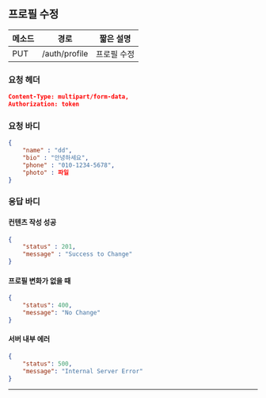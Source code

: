 ## 프로필 수정

| 메소드 | 경로          | 짧은 설명   |
| ------ | ------------- | ----------- |
| PUT    | /auth/profile | 프로필 수정 |

### 요청 헤더

```json
Content-Type: multipart/form-data,
Authorization: token
```

### 요청 바디

```json
{
    "name" : "dd",
    "bio" : "안녕하세요",
    "phone" : "010-1234-5678",
    "photo" : 파일
}
```

### 응답 바디

#### 컨텐츠 작성 성공

```json
{
    "status" : 201,
    "message" : "Success to Change"
}
```

#### 프로필 변화가 없을 때

```json
{
    "status": 400,
    "message": "No Change"
}
```

#### 서버 내부 에러

```json
{
    "status": 500,
    "message": "Internal Server Error"
}
```
------